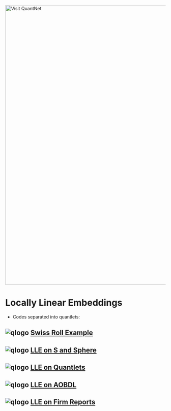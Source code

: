 [<img src="https://github.com/QuantLet/Styleguide-and-FAQ/blob/master/pictures/banner.png" width="880" alt="Visit QuantNet">](http://quantlet.de/index.php?p=info)
# Locally Linear Embeddings

- Codes separated into quantlets: 
## ![qlogo](http://quantnet.wiwi.hu-berlin.de/graphics/quantlogo.png) **[Swiss Roll Example](LLE_SwissRoll)**
## ![qlogo](http://quantnet.wiwi.hu-berlin.de/graphics/quantlogo.png) **[LLE on S and Sphere](LLE_S)**
## ![qlogo](http://quantnet.wiwi.hu-berlin.de/graphics/quantlogo.png) **[LLE on Quantlets](LLE_Quantlet)**
## ![qlogo](http://quantnet.wiwi.hu-berlin.de/graphics/quantlogo.png) **[LLE on AOBDL](LLE_AOBDL)**
## ![qlogo](http://quantnet.wiwi.hu-berlin.de/graphics/quantlogo.png) **[LLE on Firm Reports](LLE_Firm_Reports)**


